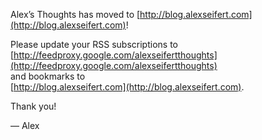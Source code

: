 Alex’s Thoughts has moved to [http://blog.alexseifert.com](http://blog.alexseifert.com)!

Please update your RSS subscriptions to  
[http://feedproxy.google.com/alexseifertthoughts](http://feedproxy.google.com/alexseifertthoughts)  
and bookmarks to  
[http://blog.alexseifert.com](http://blog.alexseifert.com).

Thank you!

— Alex